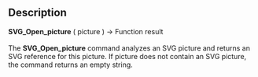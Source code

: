 ﻿<!-- rootReference := SVG_Open_picture ( picture ) -> picture (Picture) <- rootReference (Text)-->## Description **SVG\_Open\_picture** ( picture ) -&gt; Function result <br/><br/>The **SVG\_Open\_picture** command analyzes an SVG picture and returns an SVG reference for this picture. If picture does not contain an SVG picture, the command returns an empty string.
